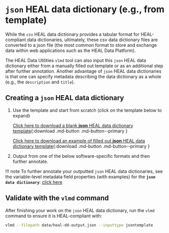 
# `json` HEAL data dictionary (e.g., from template)

While the `csv` HEAL data dictionary provides a tabular format for HEAL-compliant data dictionaries, ultimately, 
these csv data dictionary files are converted to a json file (the most common format to store and exchange data within web applications such as the HEAL Data Platform). 

The HEAL Data Utilities `vlmd` tool can also input this `json` HEAL data dictionary either from a manually filled out template or as an additional step after further annotation. Another advantage of `json` HEAL data dictionaries is that one can specify metadata describing the data dictionary as a whole (e.g., the `description` and `title`). 

## Creating a `json` HEAL data dictionary
1. Use the template and start from scratch (click on the template below to expand)

    [Click here to download a blank __json__ HEAL data dictionary template](https://github.com/norc-heal/heal-metadata-schemas/blob/mbkranz/variable-lvl-dev/variable-level-metadata-schema/templates/template_submission.json){:download .md-button .md-button--primary }

    [Click here to download an example of filled out __json__ HEAL data dictionary template](https://github.com/norc-heal/heal-metadata-schemas/blob/mbkranz/variable-lvl-dev/variable-level-metadata-schema/examples/valid/template_submission.json){:download .md-button .md-button--primary }
2. Output from one of the below software-specific formats and then further annotate.

!!! note
    To further annotate your outputted `json` HEAL data dictionaries, see the variable-level metadata field properties (with examples) for the __`json data dictionary`__: [click here](rendered-schemas/json-data-dictionary.md)


## Validate with the `vlmd` command

After finishing your work on the `json` HEAL data dictionary, run the `vlmd` command to ensure it is HEAL-compliant with:

```bash
vlmd --filepath data/heal-dd-output.json --inputtype jsontemplate
```